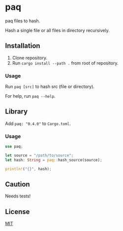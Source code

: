 # paq

paq files to hash.

Hash a single file or all files in directory recursively.

## Installation

1. Clone repository.
2. Run `cargo install --path .` from root of repository.

### Usage

Run `paq [src]` to hash src (file or directory). 

For help, run `paq --help`.

## Library

Add `paq: "0.4.0"` to `Cargo.toml`.

### Usage

```rust
use paq;

let source = "/path/to/source";
let hash: String = paq::hash_source(source);

println!("{}", hash);
```

## Caution

Needs tests!

## License

[MIT](LICENSE)
